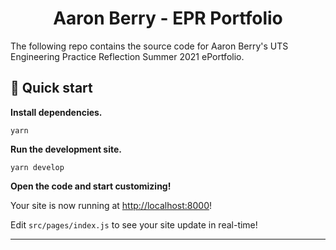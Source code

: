 <h1 align="center">
  Aaron Berry - EPR Portfolio
</h1>

The following repo contains the source code for Aaron Berry's UTS Engineering Practice Reflection Summer 2021 ePortfolio.

<!-- The site is built using Gatsby as a static site generator and is deployed onto a AWS cloudfront CDN and hosted at <https://portfolio.aaron-berry.com>. -->

## 🚀 Quick start

**Install dependencies.**

```shell
yarn
```

**Run the development site.**

```shell
yarn develop
```

**Open the code and start customizing!**

Your site is now running at <http://localhost:8000>!

Edit `src/pages/index.js` to see your site update in real-time!

---
